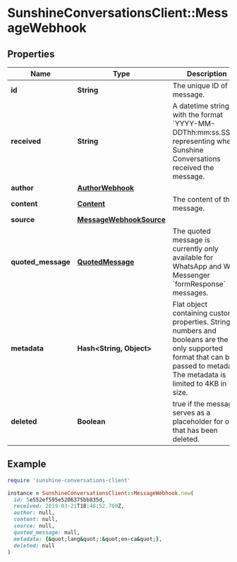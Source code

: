 # SunshineConversationsClient::MessageWebhook

## Properties

| Name | Type | Description | Notes |
| ---- | ---- | ----------- | ----- |
| **id** | **String** | The unique ID of the message. | [optional] |
| **received** | **String** | A datetime string with the format &#x60;YYYY-MM-DDThh:mm:ss.SSSZ&#x60; representing when Sunshine Conversations received the message. | [optional] |
| **author** | [**AuthorWebhook**](AuthorWebhook.md) |  | [optional] |
| **content** | [**Content**](Content.md) | The content of the message. | [optional] |
| **source** | [**MessageWebhookSource**](MessageWebhookSource.md) |  | [optional] |
| **quoted_message** | [**QuotedMessage**](QuotedMessage.md) | The quoted message is currently only available for WhatsApp and Web Messenger &#x60;formResponse&#x60; messages. | [optional] |
| **metadata** | **Hash&lt;String, Object&gt;** | Flat object containing custom properties. Strings, numbers and booleans  are the only supported format that can be passed to metadata. The metadata is limited to 4KB in size.  | [optional] |
| **deleted** | **Boolean** | true if the message serves as a placeholder for one that has been deleted. | [optional] |

## Example

```ruby
require 'sunshine-conversations-client'

instance = SunshineConversationsClient::MessageWebhook.new(
  id: 5e552ef595e5206375bb835d,
  received: 2019-03-21T18:48:52.760Z,
  author: null,
  content: null,
  source: null,
  quoted_message: null,
  metadata: {&quot;lang&quot;:&quot;en-ca&quot;},
  deleted: null
)
```

